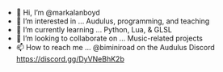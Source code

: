 - 👋 Hi, I’m @markalanboyd
- 👀 I’m interested in ... Audulus, programming, and teaching
- 🌱 I’m currently learning ... Python, Lua, & GLSL
- 💞️ I’m looking to collaborate on ... Music-related projects
- 📫 How to reach me ... @biminiroad on the Audulus Discord https://discord.gg/DyVNeBhK2b

<!---
markalanboyd/markalanboyd is a ✨ special ✨ repository because its `README.md` (this file) appears on your GitHub profile.
You can click the Preview link to take a look at your changes.
--->
